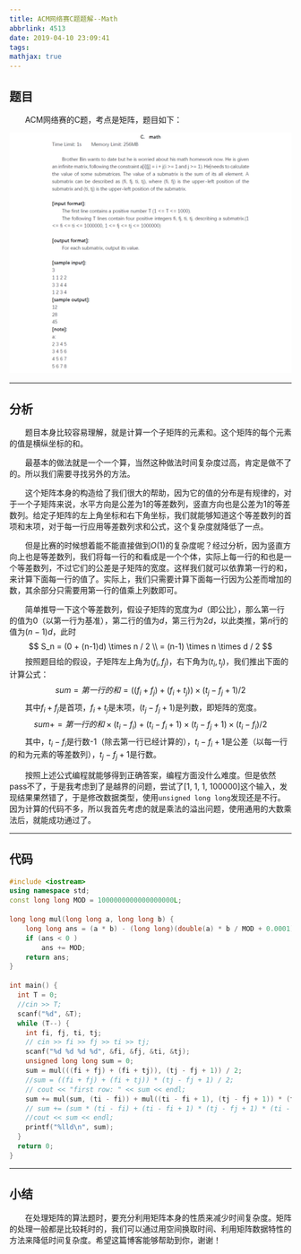 ```yaml
---
title: ACM网络赛C题题解--Math
abbrlink: 4513
date: 2019-04-10 23:09:41
tags:
mathjax: true
---
```


## 题目

&emsp;&emsp;ACM网络赛的C题，考点是矩阵，题目如下：

![ACM题目](/images/acm_problemC.png)

<!-- more -->

---

## 分析

&emsp;&emsp;题目本身比较容易理解，就是计算一个子矩阵的元素和。这个矩阵的每个元素的值是横纵坐标的和。

&emsp;&emsp;最基本的做法就是一个一个算，当然这种做法时间复杂度过高，肯定是做不了的。所以我们需要寻找另外的方法。

&emsp;&emsp;这个矩阵本身的构造给了我们很大的帮助，因为它的值的分布是有规律的，对于一个子矩阵来说，水平方向是公差为1的等差数列，竖直方向也是公差为1的等差数列。给定子矩阵的左上角坐标和右下角坐标，我们就能够知道这个等差数列的首项和末项，对于每一行应用等差数列求和公式，这个复杂度就降低了一点。

&emsp;&emsp;但是比赛的时候想着能不能直接做到$O(1)$的复杂度呢？经过分析，因为竖直方向上也是等差数列，我们将每一行的和看成是一个个体，实际上每一行的和也是一个等差数列，不过它们的公差是子矩阵的宽度。这样我们就可以依靠第一行的和，来计算下面每一行的值了。实际上，我们只需要计算下面每一行因为公差而增加的数，其余部分只需要用第一行的值乘上列数即可。

&emsp;&emsp;简单推导一下这个等差数列，假设子矩阵的宽度为$d$（即公比），那么第一行的值为0（以第一行为基准），第二行的值为$d$，第三行为$2d$，以此类推，第$n$行的值为$(n-1)d$，此时
$$
S_n = (0 + (n-1)d) \times n / 2 \\
 = (n-1) \times n \times d / 2
$$
&emsp;&emsp;按照题目给的假设，子矩阵左上角为$(f_i, f_j)$，右下角为$(t_i, t_j)$，我们推出下面的计算公式：
$$
sum = 第一行的和=((f_i+f_j) + (f_i+t_j)) \times (t_j - f_j + 1) / 2
$$
&emsp;&emsp;其中$f_i+f_j$是首项，$f_i+t_j$是末项，$(t_j - f_j + 1)$是列数，即矩阵的宽度。
$$
sum += 第一行的和 \times (t_i - f_i) + (t_i - f_i + 1) \times (t_j - f_j + 1) \times (t_i - f_i) / 2
$$
&emsp;&emsp;其中，$t_i-f_i$是行数-1（除去第一行已经计算的），$t_i-f_i+1$是公差（以每一行的和为元素的等差数列），$t_j - f_j + 1$是行数。

&emsp;&emsp;按照上述公式编程就能够得到正确答案，编程方面没什么难度。但是依然pass不了，于是我考虑到了是越界的问题，尝试了[1, 1, 1, 100000]这个输入，发现结果果然错了，于是修改数据类型，使用`unsigned long long`发现还是不行。因为计算的代码不多，所以我首先考虑的就是乘法的溢出问题，使用通用的大数乘法后，就能成功通过了。

---

## 代码

```c++
#include <iostream>
using namespace std;
const long long MOD = 1000000000000000000L;

long long mul(long long a, long long b) {
    long long ans = (a * b) - (long long)(double(a) * b / MOD + 0.0001) * MOD;
    if (ans < 0 )
        ans += MOD;
    return ans;
}

int main() {
  int T = 0;
  //cin >> T;
  scanf("%d", &T);
  while (T--) {
    int fi, fj, ti, tj;
    // cin >> fi >> fj >> ti >> tj;
    scanf("%d %d %d %d", &fi, &fj, &ti, &tj);
    unsigned long long sum = 0;
    sum = mul(((fi + fj) + (fi + tj)), (tj - fj + 1)) / 2;
    //sum = ((fi + fj) + (fi + tj)) * (tj - fj + 1) / 2;
    // cout << "first row: " << sum << endl;
    sum += mul(sum, (ti - fi)) + mul((ti - fi + 1), (tj - fj + 1)) * (ti - fi) / 2;
    // sum += (sum * (ti - fi) + (ti - fi + 1) * (tj - fj + 1) * (ti - fi) / 2);
    //cout << sum << endl;
    printf("%lld\n", sum);
  }
  return 0;
}
```

---

## 小结

&emsp;&emsp;在处理矩阵的算法题时，要充分利用矩阵本身的性质来减少时间复杂度。矩阵的处理一般都是比较耗时的，我们可以通过用空间换取时间、利用矩阵数据特性的方法来降低时间复杂度。希望这篇博客能够帮助到你，谢谢！
